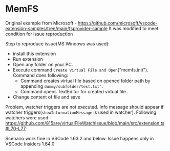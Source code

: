 # MemFS

Original example from Microsoft - 
https://github.com/microsoft/vscode-extension-samples/tree/main/fsprovider-sample
It was modified to meet condition for issue reproduction

Step to reproduce issue(MS Windows was used):

- install this extension
- Run extension
- Open any folder on your PC.
- Execute command `Create Virtual File and Open`("memfs.init"). Command does following:
    - Command creates virtual file based on opened folder path by appending `dummy/subfolder/test.txt'`.
    - Command opens TextEditor for created virtual file .
- Change content of file and save

Problem, watcher triggers are not executed. Info message should appear if watcher triggers(`showInformationMessage` is used in watcher).
Following watchers were used - https://github.com/815are/virtualFileWatchIssue/blob/main/src/extension.ts#L70-L77

Scenario work fine in VSCode 1.63.2 and below. Issue happens only in VSCode Insiders 1.64.0
